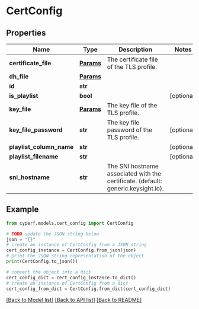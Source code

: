 # CertConfig


## Properties

Name | Type | Description | Notes
------------ | ------------- | ------------- | -------------
**certificate_file** | [**Params**](Params.md) | The certificate file of the TLS profile. | 
**dh_file** | [**Params**](Params.md) |  | 
**id** | **str** |  | 
**is_playlist** | **bool** |  | [optional] 
**key_file** | [**Params**](Params.md) | The key file of the TLS profile. | 
**key_file_password** | **str** | The key file password of the TLS profile. | [optional] 
**playlist_column_name** | **str** |  | [optional] 
**playlist_filename** | **str** |  | [optional] 
**sni_hostname** | **str** | The SNI hostname associated with the certificate. (default: generic.keysight.io). | 

## Example

```python
from cyperf.models.cert_config import CertConfig

# TODO update the JSON string below
json = "{}"
# create an instance of CertConfig from a JSON string
cert_config_instance = CertConfig.from_json(json)
# print the JSON string representation of the object
print(CertConfig.to_json())

# convert the object into a dict
cert_config_dict = cert_config_instance.to_dict()
# create an instance of CertConfig from a dict
cert_config_from_dict = CertConfig.from_dict(cert_config_dict)
```
[[Back to Model list]](../README.md#documentation-for-models) [[Back to API list]](../README.md#documentation-for-api-endpoints) [[Back to README]](../README.md)



